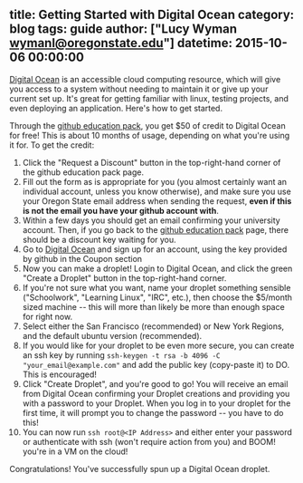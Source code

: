 title: Getting Started with Digital Ocean
category: blog
tags: guide
author: ["Lucy Wyman <wymanl@oregonstate.edu>"]
datetime: 2015-10-06 00:00:00
---

[Digital Ocean][do] is an accessible cloud computing resource, which 
will give you access to a system without needing to maintain it or
give up your current set up.  It's great for getting familiar with
linux, testing projects, and even deploying an application. Here's 
how to get started.

Through the [github education pack][education], you get $50 of 
credit to Digital Ocean for free! This is about 10 months of usage,
depending on what you're using it for.  To get the credit:
1. Click the "Request a Discount" button in the top-right-hand corner
   of the github education pack page. 
2. Fill out the form as is appropriate for you (you almost certainly 
   want an individual account, unless you know otherwise), and make 
   sure you use your Oregon State email address when sending the 
   request, **even if this is not the email you have your github 
   account with**.  
3. Within a few days you should get an email confirming your 
   university account.  Then, if you go back to the [github education
   pack][education] page, there should be a discount key waiting for
   you. 
4. Go to [Digital Ocean][do] and sign up for an account, using the
   key provided by github in the Coupon section
5. Now you can make a droplet! Login to Digital Ocean, and click the
   green "Create a Droplet" button in the top-right-hand corner.
6. If you're not sure what you want, name your droplet something 
   sensible ("Schoolwork", "Learning Linux", "IRC", etc.), then choose
   the $5/month sized machine -- this will more than likely be 
   more than enough space for right now.
7. Select either the San Francisco (recommended) or New York Regions, 
   and the default ubuntu version (recommended).  
8. If you would like for your droplet to be even more secure, you can 
   create an ssh key by running ``ssh-keygen -t rsa -b 4096 -C "your_email@example.com"``
   and add the public key (copy-paste it) to DO.  This is encouraged!
9. Click "Create Droplet", and you're good to go!  You will receive
   an email from Digital Ocean confirming your Droplet creations and
   providing you with a password to your Droplet.  When you log in
   to your droplet for the first time, it will prompt you to change
   the password -- you have to do this!  
10. You can now run ``ssh root@<IP Address>`` and either enter your password or 
   authenticate with ssh (won't require action from you) and BOOM!
   you're in a VM on the cloud!

Congratulations! You've successfully spun up a Digital Ocean droplet.


[do]: https://www.digitalocean.com/
[education]: https://education.github.com/pack
